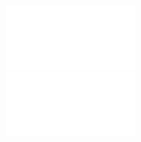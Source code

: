 ![Infineon-TLE5012B_Exxxx-DataSheet-v02_01-EN](Infineon-TLE5012B_Exxxx-DataSheet-v02_01-EN.pdf)![TLE5012B_Register_Setting_AN_Rev1.1](TLE5012B_Register_Setting_AN_Rev1.1.pdf)